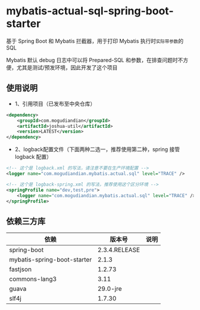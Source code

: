 # mybatis-actual-sql-spring-boot-starter

基于 Spring Boot 和 Mybatis 拦截器，用于打印 Mybatis 执行时`实际带参数`的 SQL

Mybatis 默认 debug 日志中可以将 Prepared-SQL 和参数，在排查问题时不方便，尤其是测试/预发环境，因此开发了这个项目

## 使用说明

- 1、引用项目（已发布至中央仓库）

```xml
<dependency>
    <groupId>com.mogudiandian</groupId>
    <artifactId>joshua-util</artifactId>
    <version>LATEST</version>
</dependency>
```

- 2、logback配置文件（下面两种二选一，推荐使用第二种，spring 接管 logback 配置）

```xml
<!-- 这个是 logback.xml 的写法，请注意不要在生产环境配置 -->
<logger name="com.mogudiandian.mybatis.actual.sql" level="TRACE" />
```

```xml
<!-- 这个是 logback-spring.xml 的写法，推荐使用这个区分环境 -->
<springProfile name="dev,test,pre">
    <logger name="com.mogudiandian.mybatis.actual.sql" level="TRACE" />
</springProfile>
```

## 依赖三方库

| 依赖                          | 版本号           | 说明  |
|-----------------------------|---------------|-----|
| spring-boot                 | 2.3.4.RELEASE |     |
| mybatis-spring-boot-starter | 2.1.3         |     |
| fastjson                    | 1.2.73        |     |
| commons-lang3               | 3.11          |     |
| guava                       | 29.0-jre      |     |
| slf4j                       | 1.7.30        |     |
